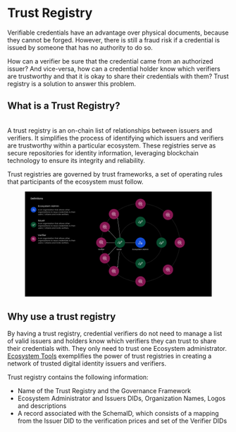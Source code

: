 # Trust Registry

Verifiable credentials have an advantage over physical documents, because they cannot be forged. However, there is still a fraud risk if a credential is issued by someone that has no authority to do so.

How can a verifier be sure that the credential came from an authorized issuer? And vice-versa, how can a credential holder know which verifiers are trustworthy and that it is okay to share their credentials with them? Trust registry is a solution to answer this problem.

## What is a Trust Registry?

\
A trust registry is an on-chain list of relationships between issuers and verifiers. It simplifies the process of identifying which issuers and verifiers are trustworthy within a particular ecosystem.  These registries serve as secure repositories for identity information, leveraging blockchain technology to ensure its integrity and reliability.

Trust registries are governed by trust frameworks, a set of operating rules that participants of the ecosystem must follow.

<figure><img src="../../../.gitbook/assets/Sales Demo v2 (2).png" alt=""><figcaption></figcaption></figure>

## Why use a trust registry

By having a trust registry, credential verifiers do not need to manage a list of valid issuers and holders know which verifiers they can trust to share their credentials with. They only need to trust one Ecosystem administrator. [Ecosystem Tools](../../../truvera-workspace/ecosystem-tools/) exemplifies the power of trust registries in creating a network of trusted digital identity issuers and verifiers.&#x20;

Trust registry contains the following information:

* Name of the Trust Registry and the Governance Framework
* Ecosystem Administrator and Issuers DIDs, Organization Names, Logos and descriptions
* A record associated with the SchemaID, which consists of a mapping from the Issuer DID to the verification prices and set of the Verifier DIDs







